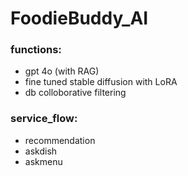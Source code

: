 # FoodieBuddy_AI

### functions:
- gpt 4o (with RAG)
- fine tuned stable diffusion with LoRA
- db colloborative filtering

### service_flow:
- recommendation
- askdish
- askmenu
